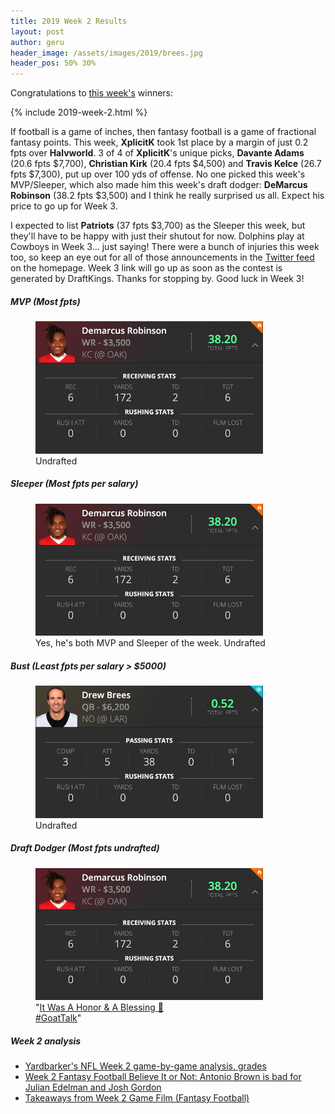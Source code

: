 ```yaml
---
title: 2019 Week 2 Results
layout: post
author: geru
header_image: /assets/images/2019/brees.jpg
header_pos: 50% 30%
---
```

Congratulations to [this week's](https://www.draftkings.com/contest/gamecenter/76052450) winners:

{% include 2019-week-2.html %}

If football is a game of inches, then fantasy football is a game of fractional fantasy points. This week, __XplicitK__ took 1st place by a margin of just 0.2 fpts over __Halvworld__. 3 of 4 of __XplicitK__'s unique picks, __Davante Adams__ (20.6 fpts $7,700), __Christian Kirk__ (20.4 fpts $4,500) and __Travis Kelce__ (26.7 fpts $7,300), put up over 100 yds of offense. No one picked this week's MVP/Sleeper, which also made him this week's draft dodger: __DeMarcus Robinson__ (38.2 fpts $3,500) and I think he really surprised us all. Expect his price to go up for Week 3.

I expected to list __Patriots__ (37 fpts $3,700) as the Sleeper this week, but they'll have to be happy with just their shutout for now. Dolphins play at Cowboys in Week 3... just saying! There were a bunch of injuries this week too, so keep an eye out for all of those announcements in the [Twitter feed](https://twitter.com/carloslimardo/lists/fantasy-football) on the homepage. Week 3 link will go up as soon as the contest is generated by DraftKings. Thanks for stopping by. Good luck in Week 3!

##### MVP (Most fpts)
<figure class="figure">
    <img class="img-fluid" src="/assets/images/2019/week-2-demarcus-robinson.png" width="364px"/>
    <figcaption class="figure-caption"><span class="font-weight-bold">Undrafted</span></figcaption>
</figure>

##### Sleeper (Most fpts per salary)
<figure class="figure">
    <img class="img-fluid" src="/assets/images/2019/week-2-demarcus-robinson.png" width="364px"/>
    <figcaption class="figure-caption">Yes, he's both MVP and Sleeper of the week. <span class="font-weight-bold">Undrafted</span></figcaption>
</figure>

##### Bust (Least fpts per salary > $5000)
<figure class="figure">
    <img class="img-fluid" src="/assets/images/2019/week-2-drew-brees.png" width="364px"/>
    <figcaption class="figure-caption"><span class="font-weight-bold">Undrafted</span></figcaption>
</figure>


##### Draft Dodger (Most fpts undrafted)
<figure class="figure">
    <img class="img-fluid" src="/assets/images/2019/week-2-demarcus-robinson.png" width="364px"/>
    <figcaption class="figure-caption">"<a href="https://twitter.com/Demarcus/status/1173668775675203587?s=20" target="_blank">It Was A Honor & A Blessing 🙏<br/>#GoatTalk</a>"</figcaption>
</figure>

##### Week 2 analysis
<ul class="list-unstyled">
    <a href="https://www.yardbarker.com/nfl/articles/yardbarkers_nfl_week_2_game_by_game_analysis_grades/s1__30008582" target="_blank"><li>Yardbarker's NFL Week 2 game-by-game analysis, grades</li></a>
    <a href="https://www.cbssports.com/fantasy/football/news/week-2-fantasy-football-believe-it-or-not-antonio-brown-is-bad-for-julian-edelman-and-josh-gordon/" target="_blank"><li>Week 2 Fantasy Football Believe It or Not: Antonio Brown is bad for Julian Edelman and Josh Gordon</li></a>
    <a href="https://www.fantasypros.com/2019/09/takeaways-from-week-2-game-film-fantasy-football/" target="_blank"><li>Takeaways from Week 2 Game Film (Fantasy Football)</li></a>
</ul>